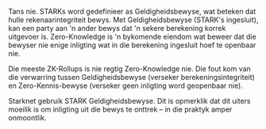 Tans nie. STARKs word gedefinieer as Geldigheidsbewyse, wat beteken dat hulle rekenaarintegriteit bewys. Met Geldigheidsbewyse (STARK's ingesluit), kan een party aan 'n ander bewys dat 'n sekere berekening korrek uitgevoer is. Zero-Knowledge is 'n bykomende eiendom wat beweer dat die bewyser nie enige inligting wat in die berekening ingesluit hoef te openbaar nie.

Die meeste ZK-Rollups is nie regtig Zero-Knowledge nie. Die fout kom van die verwarring tussen Geldigheidsbewyse (verseker berekeningsintegriteit) en Zero-Kennis-bewyse (verseker geen inligting word geopenbaar nie).

Starknet gebruik STARK Geldigheidsbewyse. Dit is opmerklik dat dit uiters moeilik is om inligting uit die bewys te onttrek – in die praktyk amper onmoontlik.